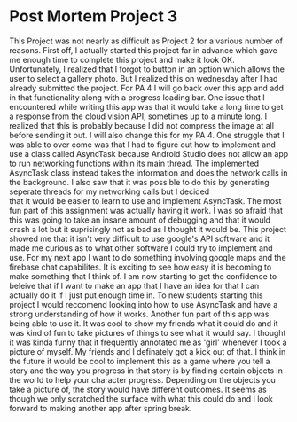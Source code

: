 # Post Mortem Project 3
This Project was not nearly as difficult as Project 2 for a various number of reasons. First off, I actually started this project far 
in advance which gave me enough time to complete this project and make it look OK. Unfortunately, I realized that I forgot to button in an
option which allows the user to select a gallery photo. But I realized this on wednesday after I had already submitted the project. 
For PA 4 I will go back over this app and add in that functionality along with a progress loading bar. One issue that I encountered while 
writing this app was that it would take a long time to get a response from the cloud vision API, sometimes up to a minute long. I realized
that this is probably because I did not compress the image at all before sending it out. I will also change this for my PA 4. One struggle 
that I was able to over come was that I  had to figure out how to implement and use a class called AsyncTask because Android Studio does not 
allow an app to run networking functions within its main thread. The implemented AsyncTask class instead takes the information and does the 
network calls in the background. I also saw that it was possible to do this by generating seperate threads for my networking calls but I decided\
that it would be easier to learn to use and implement AsyncTask. The most fun part of this assignment was actually having it work. I was so 
afraid that this was going to take an insane amount of debugging and that it would crash a lot but it suprisingly not as bad as I thought
it would be. This project showed me that it isn't very difficult to use google's API software and it made me curious as to what other software
I could try to implement and use. For my next app I want to do something involving google maps and the firebase chat capabilites. It is exciting
to see how easy it is becoming to make something that I think of. I am now starting to get the confidence to beleive that if I want to make an 
app that I have an idea for that I can actually do it if I just put enough time in. To new students starting this project I would reccomend looking 
into how to use AsyncTask and have a strong understanding of how it works. Another fun part of this app was being able to use it. It was cool to 
show my friends what it could do and it was kind of fun to take pictures of things to see what it would say. I thought it was kinda funny
that it frequently annotated me as 'girl' whenever I took a picture of myself. My friends and I definately got a kick out of that. I think 
in the future it would be cool to implement this as a game where you tell a story and the way you progress in that story is by finding certain 
objects in the world to help your character progress. Depending on the objects you take a picture of, the story would have different outcomes. 
It seems as though we only scratched the surface with what this could do and I look forward to making another app after spring break. 
